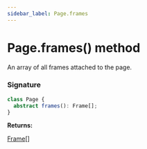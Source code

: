 ```yaml
---
sidebar_label: Page.frames
---
```


# Page.frames() method

An array of all frames attached to the page.

### Signature

```typescript
class Page {
  abstract frames(): Frame[];
}
```

**Returns:**

[Frame](./puppeteer.frame.md)\[\]
